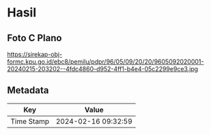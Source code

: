 # Hasil

## Foto C Plano

https://sirekap-obj-formc.kpu.go.id/ebc8/pemilu/pdpr/96/05/09/20/20/9605092020001-20240215-203202--4fdc4860-d952-4ff1-b4e4-05c2299e9ce3.jpg


## Metadata

| Key        | Value               |
| ---------- | ------------------- |
| Time Stamp | 2024-02-16 09:32:59 |



